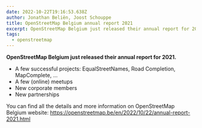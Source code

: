 ```yaml
---
date: 2022-10-22T19:16:53.638Z
author: Jonathan Beliën, Joost Schouppe
title: OpenStreetMap Belgium annual report 2021
excerpt: OpenStreetMap Belgium just released their annual report for 2021
tags:
  - openstreetmap
---
```

**OpenStreetMap Belgium just released their annual report for 2021.**

* A few successful projects: EqualStreetNames, Road Completion, MapComplete, ...
* A few (online) meetups
* New corporate members
* New partnerships

You can find all the details and more information on OpenStreetMap Belgium website: <https://openstreetmap.be/en/2022/10/22/annual-report-2021.html>